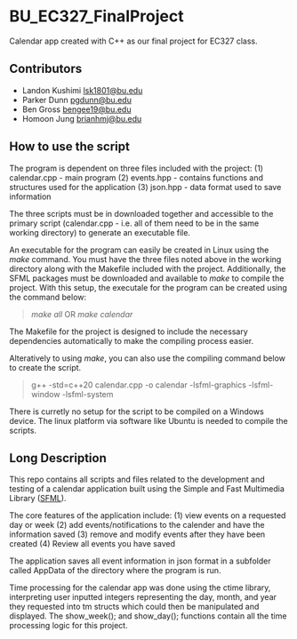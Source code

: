 # BU_EC327_FinalProject

Calendar app created with C++ as our final project for EC327 class.

## Contributors 

- Landon Kushimi lsk1801@bu.edu
- Parker Dunn pgdunn@bu.edu
- Ben Gross bengee19@bu.edu
- Homoon Jung brianhmj@bu.edu

## How to use the script

The program is dependent on three files included with the project:
(1) calendar.cpp - main program
(2) events.hpp   - contains functions and structures used for the application
(3) json.hpp     - data format used to save information

The three scripts must be in downloaded together and accessible to the primary script (calendar.cpp - i.e. all of them need to be in the same working directory) to generate an executable file.

An executable for the program can easily be created in Linux using the *make* command. You must have the three files noted above in the working directory along with the Makefile included with the project. Additionally, the SFML packages must be downloaded and available to *make* to compile the project. With this setup, the executale for the program can be created using the command below:

> *make all*
OR
> *make calendar*

The Makefile for the project is designed to include the necessary dependencies automatically to make the compiling process easier.

Alteratively to using *make*, you can also use the compiling command below to create the script.

> g++ -std=c++20 calendar.cpp -o calendar -lsfml-graphics -lsfml-window -lsfml-system

There is curretly no setup for the script to be compiled on a Windows device. The linux platform via software like Ubuntu is needed to compile the scripts.


## Long Description

This repo contains all scripts and files related to the development and testing of a calendar application built using the Simple and Fast Multimedia Library ([SFML](https://wwww.sfml-dev.org/index.php)).

The core features of the application include:
(1) view events on a requested day or week
(2) add events/notifications to the calender and have the information saved
(3) remove and modify events after they have been created
(4) Review all events you have saved

The application saves all event information in json format in a subfolder called AppData of the directory where the program is run.

Time processing for the calendar app was done using the ctime library, interpreting user inputted integers representing the day, month, and year they requested into tm structs which could then be manipulated and displayed. The show_week(); and show_day(); functions contain all the time processing logic for this project.
